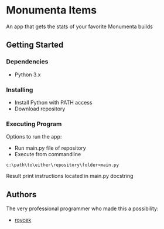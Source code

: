 # Monumenta Items

An app that gets the stats of your favorite Monumenta builds

## Getting Started

### Dependencies

* Python 3.x

### Installing

* Install Python with PATH access
* Download repository

### Executing Program

Options to run the app:

* Run main.py file of repository
* Execute from commandline

```
c:\path\to\either\repository\folder>main.py
```

Result print instructions located in main.py docstring

## Authors

The very professional programmer who made this a possibility:

- [roycek](https://github.com/roycek)
